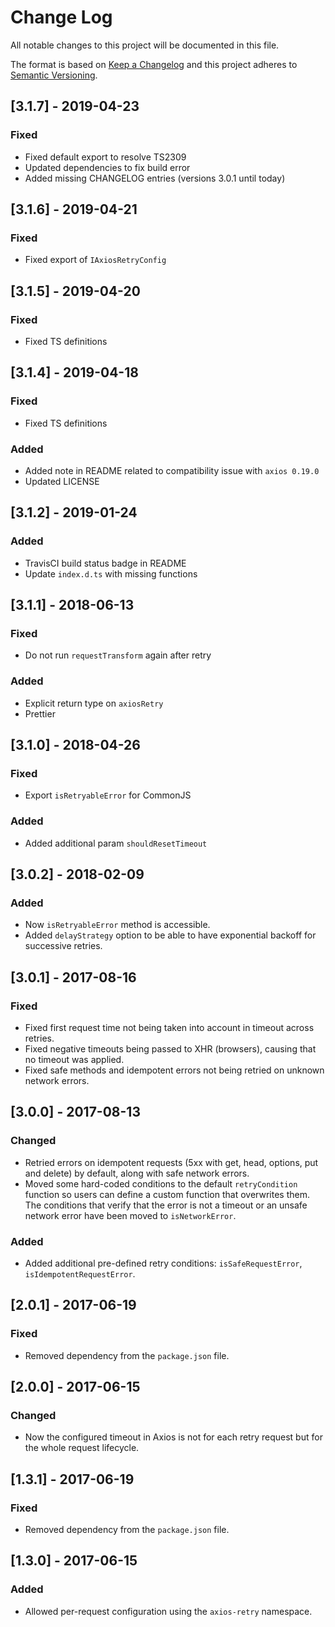 # Change Log

All notable changes to this project will be documented in this file.

The format is based on [Keep a Changelog](http://keepachangelog.com/)
and this project adheres to [Semantic Versioning](http://semver.org/).

## [3.1.7] - 2019-04-23

### Fixed

- Fixed default export to resolve TS2309
- Updated dependencies to fix build error
- Added missing CHANGELOG entries (versions 3.0.1 until today)

## [3.1.6] - 2019-04-21

### Fixed

- Fixed export of `IAxiosRetryConfig`

## [3.1.5] - 2019-04-20

### Fixed

- Fixed TS definitions

## [3.1.4] - 2019-04-18

### Fixed

- Fixed TS definitions

### Added

- Added note in README related to compatibility issue with `axios 0.19.0`
- Updated LICENSE

## [3.1.2] - 2019-01-24

### Added

- TravisCI build status badge in README
- Update `index.d.ts` with missing functions

## [3.1.1] - 2018-06-13

### Fixed

- Do not run `requestTransform` again after retry

### Added

- Explicit return type on `axiosRetry`
- Prettier

## [3.1.0] - 2018-04-26

### Fixed

- Export `isRetryableError` for CommonJS

### Added

- Added additional param `shouldResetTimeout`

## [3.0.2] - 2018-02-09

### Added

- Now `isRetryableError` method is accessible.
- Added `delayStrategy` option to be able to have exponential backoff for successive retries.

## [3.0.1] - 2017-08-16

### Fixed

- Fixed first request time not being taken into account in timeout across retries.
- Fixed negative timeouts being passed to XHR (browsers), causing that no timeout was applied.
- Fixed safe methods and idempotent errors not being retried on unknown network errors.

## [3.0.0] - 2017-08-13

### Changed

- Retried errors on idempotent requests (5xx with get, head, options, put and delete) by default,
along with safe network errors.
- Moved some hard-coded conditions to the default `retryCondition` function so users can define a
custom function that overwrites them. The conditions that verify that the error is not a timeout or
an unsafe network error have been moved to `isNetworkError`.

### Added

- Added additional pre-defined retry conditions: `isSafeRequestError`, `isIdempotentRequestError`.

## [2.0.1] - 2017-06-19

### Fixed

- Removed dependency from the `package.json` file.

## [2.0.0] - 2017-06-15

### Changed

- Now the configured timeout in Axios is not for each retry request but for the whole request lifecycle.

## [1.3.1] - 2017-06-19

### Fixed

- Removed dependency from the `package.json` file.

## [1.3.0] - 2017-06-15

### Added

- Allowed per-request configuration using the `axios-retry` namespace.
